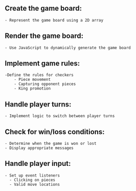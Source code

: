 ## Create the game board: 
    - Represent the game board using a 2D array 

## Render the game board: 
    - Use JavaScript to dynamically generate the game board 

## Implement game rules: 
    -Define the rules for checkers 
        - Piece movement
        - Capturing opponent pieces
        - King promotion

## Handle player turns: 
    - Implement logic to switch between player turns

## Check for win/loss conditions: 
    - Determine when the game is won or lost
    - Display appropriate messages

## Handle player input: 
    - Set up event listeners
      - Clicking on pieces
      - Valid move locations